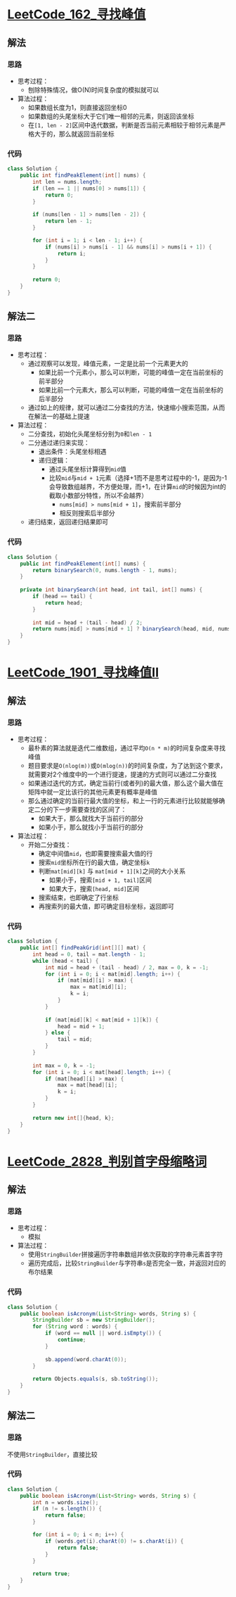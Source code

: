 # [LeetCode_162_寻找峰值](https://leetcode.cn/problems/find-peak-element)
## 解法
### 思路
- 思考过程：
  - 刨除特殊情况，做O(N)时间复杂度的模拟就可以
- 算法过程：
  - 如果数组长度为1，则直接返回坐标0
  - 如果数组的头尾坐标大于它们唯一相邻的元素，则返回该坐标
  - 在`[1, len - 2]`区间中迭代数据，判断是否当前元素相较于相邻元素是严格大于的，那么就返回当前坐标
### 代码
```java
class Solution {
    public int findPeakElement(int[] nums) {
        int len = nums.length;
        if (len == 1 || nums[0] > nums[1]) {
            return 0;
        }
        
        if (nums[len - 1] > nums[len - 2]) {
            return len - 1;
        }

        for (int i = 1; i < len - 1; i++) {
            if (nums[i] > nums[i - 1] && nums[i] > nums[i + 1]) {
                return i;
            }
        }
        
        return 0;
    }
}
```
## 解法二
### 思路
- 思考过程：
  - 通过观察可以发现，峰值元素，一定是比前一个元素更大的
    - 如果比前一个元素小，那么可以判断，可能的峰值一定在当前坐标的前半部分
    - 如果比前一个元素大，那么可以判断，可能的峰值一定在当前坐标的后半部分
  - 通过如上的规律，就可以通过二分查找的方法，快速缩小搜索范围，从而在解法一的基础上提速
- 算法过程：
  - 二分查找，初始化头尾坐标分别为`0`和`len - 1`
  - 二分通过递归来实现：
    - 退出条件：头尾坐标相遇
    - 递归逻辑：
      - 通过头尾坐标计算得到`mid`值
      - 比较`mid`与`mid + 1`元素（选择+1而不是思考过程中的-1，是因为-1会导致数组越界，不方便处理，而+1，在计算`mid`的时候因为int的截取小数部分特性，所以不会越界）
        - `nums[mid] > nums[mid + 1]`，搜索前半部分
        - 相反则搜索后半部分
  - 递归结束，返回递归结果即可
### 代码
```java
class Solution {
    public int findPeakElement(int[] nums) {
        return binarySearch(0, nums.length - 1, nums);
    }
    
    private int binarySearch(int head, int tail, int[] nums) {
        if (head == tail) {
            return head;
        }
        
        int mid = head + (tail - head) / 2;
        return nums[mid] > nums[mid + 1] ? binarySearch(head, mid, nums) : binarySearch(mid + 1, tail, nums);
    }
}
```
# [LeetCode_1901_寻找峰值II](https://leetcode.cn/problems/find-a-peak-element-ii/description/)
## 解法
### 思路
- 思考过程：
  - 最朴素的算法就是迭代二维数组，通过平均`O(n * m)`的时间复杂度来寻找峰值
  - 题目要求是`O(nlog(m))`或`O(mlog(n))`的时间复杂度，为了达到这个要求，就需要对2个维度中的一个进行提速，提速的方式则可以通过二分查找
  - 如果通过迭代的方式，确定当前行(或者列)的最大值，那么这个最大值在矩阵中就一定比该行的其他元素更有概率是峰值
  - 那么通过确定的当前行最大值的坐标，和上一行的元素进行比较就能够确定二分的下一步需要查找的区间了：
    - 如果大于，那么就找大于当前行的部分
    - 如果小于，那么就找小于当前行的部分
- 算法过程：
  - 开始二分查找：
    - 确定中间值`mid`，也即需要搜索最大值的行
    - 搜索`mid`坐标所在行的最大值，确定坐标`k`
    - 判断`mat[mid][k]` 与 `mat[mid + 1][k]`之间的大小关系
      - 如果小于，搜索`[mid + 1, tail]`区间
      - 如果大于，搜索`[head, mid]`区间
    - 搜索结束，也即确定了行坐标
    - 再搜索列的最大值，即可确定目标坐标，返回即可
### 代码
```java
class Solution {
    public int[] findPeakGrid(int[][] mat) {
        int head = 0, tail = mat.length - 1;
        while (head < tail) {
            int mid = head + (tail - head) / 2, max = 0, k = -1;
            for (int i = 0; i < mat[mid].length; i++) {
                if (mat[mid][i] > max) {
                    max = mat[mid][i];
                    k = i;
                }
            }
            
            if (mat[mid][k] < mat[mid + 1][k]) {
                head = mid + 1;
            } else {
                tail = mid;
            }
        }
        
        int max = 0, k = -1;
        for (int i = 0; i < mat[head].length; i++) {
            if (mat[head][i] > max) {
                max = mat[head][i];
                k = i;
            }
        }
        
        return new int[]{head, k};
    }
}
```
# [LeetCode_2828_判别首字母缩略词](https://leetcode.cn/problems/check-if-a-string-is-an-acronym-of-words)
## 解法
### 思路
- 思考过程：
  - 模拟
- 算法过程：
  - 使用`StringBuilder`拼接遍历字符串数组并依次获取的字符串元素首字符
  - 遍历完成后，比较`StringBuilder`与字符串`s`是否完全一致，并返回对应的布尔结果
### 代码
```java
class Solution {
    public boolean isAcronym(List<String> words, String s) {
        StringBuilder sb = new StringBuilder();
        for (String word : words) {
            if (word == null || word.isEmpty()) {
                continue;
            }
            
            sb.append(word.charAt(0));
        }
        
        return Objects.equals(s, sb.toString());
    }
}
```
## 解法二
### 思路
不使用`StringBuilder`，直接比较
### 代码
```java
class Solution {
    public boolean isAcronym(List<String> words, String s) {
        int n = words.size();
        if (n != s.length()) {
            return false;
        }

        for (int i = 0; i < n; i++) {
            if (words.get(i).charAt(0) != s.charAt(i)) {
                return false;
            }
        }
        
        return true;
    }
}
```